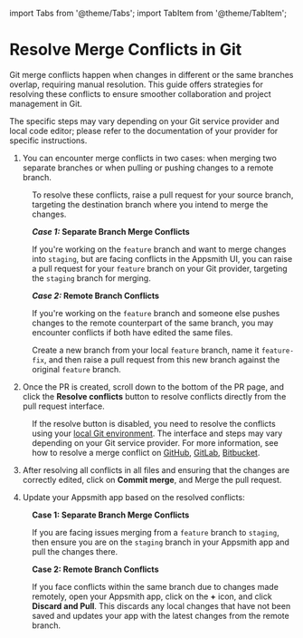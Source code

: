 import Tabs from '@theme/Tabs';
import TabItem from '@theme/TabItem';

# Resolve Merge Conflicts in Git

Git merge conflicts happen when changes in different or the same branches overlap, requiring manual resolution. This guide offers strategies for resolving these conflicts to ensure smoother collaboration and project management in Git.

The specific steps may vary depending on your Git service provider and local code editor; please refer to the documentation of your provider for specific instructions.

1. You can encounter merge conflicts in two cases: when merging two separate branches or when pulling or pushing changes to a remote branch. 

<dd>

To resolve these conflicts, raise a pull request for your source branch, targeting the destination branch where you intend to merge the changes.


***Case 1:* Separate Branch Merge Conflicts**

If you're working on the `feature` branch and want to merge changes into `staging`, but are facing conflicts in the Appsmith UI, you can raise a pull request for your `feature` branch on your Git provider, targeting the `staging` branch for merging.


   <ZoomImage src="/img/branch-issue-1.png" alt="" caption=""/>



***Case 2:* Remote Branch Conflicts**

  If you're working on the `feature` branch and someone else pushes changes to the remote counterpart of the same branch, you may encounter conflicts if both have edited the same files. 

Create a new branch from your local `feature` branch, name it `feature-fix`, and then raise a pull request from this new branch against the original `feature` branch.


   <ZoomImage src="/img/remote-issue1.png" alt="" caption=""/>


</dd>

2. Once the PR is created, scroll down to the bottom of the PR page, and click the **Resolve conflicts** button to resolve conflicts directly from the pull request interface.


<dd>


If the resolve button is disabled, you need to resolve the conflicts using your [local Git environment](https://docs.github.com/en/pull-requests/collaborating-with-pull-requests/addressing-merge-conflicts/resolving-a-merge-conflict-using-the-command-line). The interface and steps may vary depending on your Git service provider. For more information, see how to resolve a merge conflict on [GitHub](https://docs.github.com/en/pull-requests/collaborating-with-pull-requests/addressing-merge-conflicts/resolving-a-merge-conflict-on-github), [GitLab](https://docs.gitlab.com/ee/user/project/merge_requests/conflicts.html#methods-of-resolving-conflicts), [Bitbucket](https://support.atlassian.com/bitbucket-cloud/docs/resolve-merge-conflicts/).

<ZoomImage src="/img/conflicts-git-ui.png" alt="" caption=""/>




</dd>


3. After resolving all conflicts in all files and ensuring that the changes are correctly edited, click on **Commit merge**, and Merge the pull request.

4. Update your Appsmith app based on the resolved conflicts:

<dd>

**Case 1: Separate Branch Merge Conflicts**


If you are facing issues merging from a `feature` branch to `staging`, then ensure you are on the `staging` branch in your Appsmith app and pull the changes there.

**Case 2: Remote Branch Conflicts**


If you face conflicts within the same branch due to changes made remotely, open your Appsmith app, click on the **+** icon, and click **Discard and Pull**. This discards any local changes that have not been saved and updates your app with the latest changes from the remote branch.








</dd>


